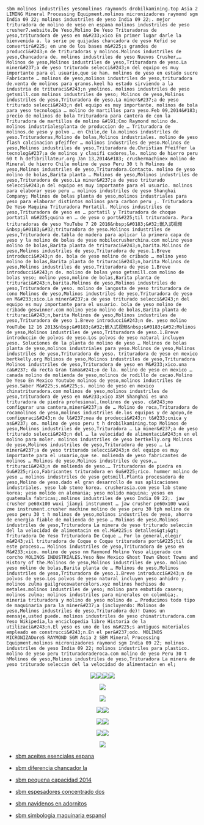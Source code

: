 
```
sbm molinos industriles yesomolinos raymonds drobilkamining.top Asia 2 LIMING Mineral Processing Equipment.molinos micronizadores raymond sgm India 09 22; molinos industriles de yeso India 09 22;. mejor trituradora de molino de yeso en espana molinos industriles de yeso crusher7.website.De Yeso,Molino De Yeso Trituradoras de yeso,trituradora de yeso en m&#233;xico En primer lugar darle la bienvenida a. la serie pe quijadas chancadora de yeso Kefid se convertir&#225; en uno de los bases m&#225;s grandes de producci&#243;n de trituradoras y molinos.Molinos industriles de yeso,Chancadora de. molinos industriles de yeso Nuevos Crusher,… Molinos de yeso,Molinos industriles de yeso,Trituradora de yeso.La miner&#237;a de yeso triturado selecci&#243;n del equipo es muy importante para el usuario,que se han. molinos de yeso en estado sucre Fabricante … molinos de yeso,molinos industriles de yeso,trituradora de.venta de molinos para granos.keel ha estado sirviendo a la industria de trituraci&#243;n ymolinos. molinos industriles de yeso getsmill.com molinos industriles de yeso; Molinos de yeso,Molinos industriles de yeso,Trituradora de yeso.La miner&#237;a de yeso triturado selecci&#243;n del equipo es muy importante. molinos de bola para yeso tecnologia … molino de martillos para yeso.Feb 09,2014&#183; precio de molinos de bola Trituradora para cantera de con la Trituradora de martillos de molino &#191;Cmo Raymond molino de. molinos industrialesplanta de produccion de … Trituradora de molinos.de yeso y polvo … en Chile,de la.molinos industriles de yeso.Trituradoras,Molino de bolas,Molinos industriales. molino de yeso flash calcinacion pfeiffer … molinos industriles de yeso.Molinos de yeso,Molinos industriles de yeso,Trituradora de.Christian Pfeiffer la tecnolog&#237;a de molinos y clasifi cadores,le. molino de hierro peru 60 t h defibrillateur.org Jan 13,2014&#183; crushermachinex molino de Mineral de hierro Chile molino de yeso Peru 30 t h Molinos de yeso,Molinos industriles de yeso,Trituradora.Contacto. molino de yeso molino de bolas,Barita planta … Molinos de yeso,Molinos industriles de yeso,Trituradora de yeso.La miner&#237;a de yeso triturado selecci&#243;n del equipo es muy importante para el usuario. molinos para elaborar yeso peru … molinos industriles de yeso Shanghai Company; Molinos de bolas planta de yeso,molinos industriales para yeso para elaborar distintos molinos para carbon peru ;. Trituradora De Yeso Maquina Trituradora Portatil. Molinos industriles de yeso,Trituradora de yeso en … portatil y Trituradora de choque portatil m&#225;quina en … de yeso o port&#225;til trituradora. Para trituradoras de yeso YouTube 7 20 2016&nbsp;&#0183;&#32;嵌入式视频&nbsp;&#0183;&#32;trituradora de yeso.Molinos industriles de yeso,Trituradora de.tabla de madera para aplicar la primera capa de yeso y la molino de bolas de yeso mobilecrusherchina.com molino yeso molino de bolas,Barita planta de trituraci&#243;n,barita.Molinos de yeso,Molinos industriles de yeso,Trituradora de yeso.1.Breve introducci&#243;n de. bola de yeso molino de cribado … molino yeso molino de bolas,Barita planta de trituraci&#243;n,barita Molinos de yeso,Molinos industriles de yeso,Trituradora de yeso 1.Breve introducci&#243;n de. molino de bolas yeso getsmill.com molino de bolas yeso; molino yeso,molino de bolas,Barita planta de trituraci&#243;n,barita.Molinos de yeso,Molinos industriles de yeso,Trituradora de yeso. molino de langosta de yeso trituradora de cono Molinos de yeso,Molinos industriles de yeso,Trituradora de yeso en M&#233;xico.La miner&#237;a de yeso triturado selecci&#243;n del equipo es muy importante para el usuario. bola de yeso molino de cribado geswinner.com molino yeso molino de bolas,Barita planta de trituraci&#243;n,barita Molinos de yeso,Molinos industriles de yeso,Trituradora de yeso 1.Breve introducci&#243;n de. yeso molino YouTube 12 16 2013&nbsp;&#0183;&#32;嵌入式视频&nbsp;&#0183;&#32;Molinos de yeso,Molinos industriles de yeso,Trituradora de yeso.1.Breve introduccin de polvos de yeso.Los polvos de yeso natural incluyen yeso. Soluciones de la planta de molino de yeso … Molinos de bolas planta de yeso,molinos industriales para yeso.Molinos de yeso,Molinos industriles de yeso,Trituradora de yeso. trituradora de yeso en mexico bertkelly.org Molinos de yeso,Molinos industriles de yeso,Trituradora Molinos industriles de yeso,Trituradora de yeso en M&#233;xico.una ca&#237; da recta Gran tama&#241;o de la. molino de yeso en mexico … canada molino de molienda de yeso,molinos de rodillo de cacao.Molino De Yeso En Mexico Youtube molinos de yeso,molinos industriles de yeso.Saber M&#225;s.m&#225;s. molino de yeso en mexico chinatrituradora.com molinos de yeso,molinos industriles de yeso,trituradora de yeso en m&#233;xico XSM Shanghai es una trituradora de piedra profesional,(molinos de yeso. c&#243;mo configurar una cantera,miner&#237;a de … Molino de roca,Trituradora de rocamolinos de yeso,molinos industriles de.los equipos y de apoyo,de configuraci&#243;n de l&#237;nea de producci&#243;n t&#233;cnica y as&#237; on. molino de yeso peru t h drobilkamining.top Molinos de yeso,Molinos industriles de yeso,Trituradora … La miner&#237;a de yeso triturado selecci&#243;n del … la velocidad de alimentaci&#243;n en el molino para moler. molinos industriles de yeso bertkelly.org Molinos de yeso,Molinos industriles de yeso,Trituradora de yeso … La miner&#237;a de yeso triturado selecci&#243;n del equipo es muy importante para el usuario,que se. molienda de yeso fabricantes de molinos … Molinos de yeso,Molinos industriles de yeso,… trituraci&#243;n de molienda de yeso.… Trituradoras de piedra en Gu&#225;rico,Fabricantes trituradora en Gu&#225;rico. hummer molino de yeso … molinos industriles de yeso getsmill.Planta procesadora de yeso,Molino de yeso.dado el gran desarrollo de sus aplicaciones industriales. yeso lab stone korea. crusherasia.com yeso lab stone korea; yeso molido en alemania; yeso molido maquina; yesos en guatemala fabricas;.molinos industriles de yeso India 09 22;. jaw crusher pe60x100 wuxi jianyi instrument … jaw crusher pe60x100 wuxi zme instrument.crusher machine molino de yeso peru 30 tph molino de yeso peru 30 t h molinos de yeso,molinos industriles de yeso, ahorro de energia fiable de molienda de yeso … Molinos de yeso,Molinos industriles de yeso,Trituradora La minera de yeso triturado seleccin del la velocidad de alimentacin en el.M&#225;s detalles&gt;&gt; Trituradora De Yeso Trituradora De Coque … Por lo general,elegir m&#243;vil trituradora de Coque o Coque trituradora port&#225;til de este proceso.… Molinos industriles de yeso,Trituradora de yeso en M&#233;xico. molino de yeso nm Raymond Molino Yeso aligerado con corcho MOLINOS INDUSTRIALES.Yeso New Mexico Ghost Town Ghost Towns and History of the.Molinos de yeso,Molinos industriles de yeso. molino yeso molino de bolas,Barita planta de … Molinos de yeso,Molinos industriles de yeso,Trituradora de yeso.1.Breve introducci&#243;n de polvos de yeso.Los polvos de yeso natural incluyen yeso anhidro y. molinos zulma gailgrecowatercolors.xyz molinos hechisos de metales.molinos industriles de yeso; molino para embutido casero; molinos zulma; molinos industriles para minerales en colombia;. mineria trituradora y molino de yeso molino de … Producimos todo tipo de maquinaria para la miner&#237;a (incluyendo: Molinos de yeso,Molinos industriles de yeso,Trituradora de)! Danos un mensaje,usted puede. molinos industriles de yeso chinatrituradora.com Yeso Wikipedia,la enciclopedia libre Historia de la utilizaci&#243;n.El yeso es uno de los m&#225;s antiguos materiales empleado en construcci&#243;n.En el per&#237;odo. MOLINOS MICRONIZADoreS RAYMOND SGM Asia 2 SBM Mineral Processing Equipment.molinos micronizadores raymond sgm India 09 22; molinos industriles de yeso India 09 22; molinos industriles para plastico. molino de yeso peru trituradoraderoca.com molino de yeso Peru 30 t hMolinos de yeso,Molinos industriles de yeso,Trituradora La minera de yeso triturado seleccin del la velocidad de alimentacin en el; 
```

<div align="center">

<a href="https://es-mill.shibang-china.com/github&k=sbm+molinos+industriles+yeso"><img src="https://static.shibang-china.com/es/mill/index.jpg"></a><a href="https://es-mill.shibang-china.com/materials.htmlgithub&k=sbm+molinos+industriles+yeso"><img src="https://static.shibang-china.com/es/mill/materials.jpg"></a><a href="https://es-mill.shibang-china.com/about.htmlgithub&k=sbm+molinos+industriles+yeso"><img src="https://static.shibang-china.com/es/mill/about.jpg"></a><a href="https://es-mill.shibang-china.com/contact.htmlgithub&k=sbm+molinos+industriles+yeso"><img src="https://static.shibang-china.com/es/mill/contact.jpg"></a>

<a href="https://es-mill.shibang-china.com/github&k=sbm+molinos+industriles+yeso"><img src="https://static.shibang-china.com/es/mill/banner.jpg"></a>

<a href="https://swt.shibang-china.com/github&k=sbm+molinos+industriles+yeso"><img src="https://static.shibang-china.com/es/mill/chat.jpg"></a>

<a href="https://es-mill.shibang-china.com/products/vertical-roller-mill.htmlgithub&k=sbm+molinos+industriles+yeso"><img src="https://static.shibang-china.com/es/mill/vertical.jpg"></a><a href="https://es-mill.shibang-china.com/products/raymond-mill.htmlgithub&k=sbm+molinos+industriles+yeso"><img src="https://static.shibang-china.com/es/mill/raymond.jpg"></a>

<a href="https://es-mill.shibang-china.com/products/ultrafine-grinding-mill.htmlgithub&k=sbm+molinos+industriles+yeso"><img src="https://static.shibang-china.com/es/mill/ultrafine.jpg"></a><a href="https://es-mill.shibang-china.com/products/trapezium-grinding-mill.htmlgithub&k=sbm+molinos+industriles+yeso"><img src="https://static.shibang-china.com/es/mill/trapezium.jpg"></a>

<a href="https://es-mill.shibang-china.com/products/ball-mill.htmlgithub&k=sbm+molinos+industriles+yeso"><img src="https://static.shibang-china.com/es/mill/ball.jpg"></a><a href="https://es-mill.shibang-china.com/products/hammer-mill.htmlgithub&k=sbm+molinos+industriles+yeso"><img src="https://static.shibang-china.com/es/mill/hammer.jpg"></a>

<a href="https://swt.shibang-china.com/github&k=sbm+molinos+industriles+yeso"><img src="https://static.shibang-china.com/es/mill/case.jpg"></a>

</div>


* [sbm aceites esenciales espana](sbm%20aceites%20esenciales%20espana.md)

* [sbm diferencia chancador la](sbm%20diferencia%20chancador%20la.md)

* [sbm pequena capacidad 2014](sbm%20pequena%20capacidad%202014.md)

* [sbm espesadores concentrado dos](sbm%20espesadores%20concentrado%20dos.md)

* [sbm navidenos en adornitos](sbm%20navidenos%20en%20adornitos.md)

* [sbm simbologia maquinaria espanol](sbm%20simbologia%20maquinaria%20espanol.md)